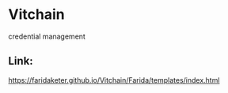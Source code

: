 # Vitchain
credential management

## Link:
https://faridaketer.github.io/Vitchain/Farida/templates/index.html
